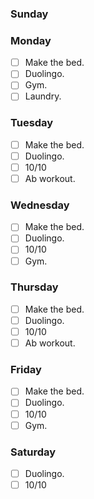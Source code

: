 ### Sunday


### Monday

- [ ] Make the bed.
- [ ] Duolingo.
- [ ] Gym.
- [ ] Laundry.

### Tuesday

- [ ] Make the bed.
- [ ] Duolingo.
- [ ] 10/10
- [ ] Ab workout.

### Wednesday

- [ ] Make the bed.
- [ ] Duolingo.
- [ ] 10/10
- [ ] Gym.

### Thursday

- [ ] Make the bed.
- [ ] Duolingo.
- [ ] 10/10
- [ ] Ab workout.

### Friday

- [ ] Make the bed.
- [ ] Duolingo.
- [ ] 10/10
- [ ] Gym.

### Saturday

- [ ] Duolingo.
- [ ] 10/10
